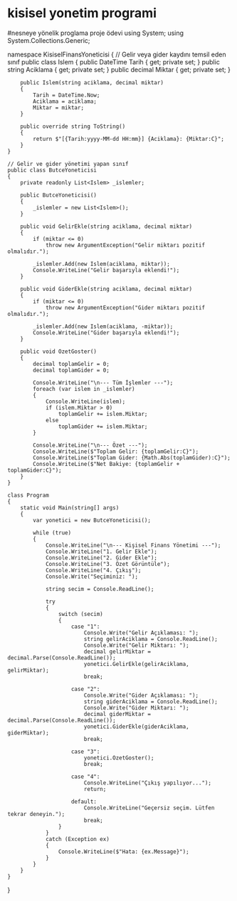 # kisisel yonetim programi
#nesneye yönelik proglama proje ödevi
using System;
using System.Collections.Generic;

namespace KisiselFinansYoneticisi
{
    // Gelir veya gider kaydını temsil eden sınıf
    public class Islem
    {
        public DateTime Tarih { get; private set; }
        public string Aciklama { get; private set; }
        public decimal Miktar { get; private set; }

        public Islem(string aciklama, decimal miktar)
        {
            Tarih = DateTime.Now;
            Aciklama = aciklama;
            Miktar = miktar;
        }

        public override string ToString()
        {
            return $"[{Tarih:yyyy-MM-dd HH:mm}] {Aciklama}: {Miktar:C}";
        }
    }

    // Gelir ve gider yönetimi yapan sınıf
    public class ButceYoneticisi
    {
        private readonly List<Islem> _islemler;

        public ButceYoneticisi()
        {
            _islemler = new List<Islem>();
        }

        public void GelirEkle(string aciklama, decimal miktar)
        {
            if (miktar <= 0)
                throw new ArgumentException("Gelir miktarı pozitif olmalıdır.");

            _islemler.Add(new Islem(aciklama, miktar));
            Console.WriteLine("Gelir başarıyla eklendi!");
        }

        public void GiderEkle(string aciklama, decimal miktar)
        {
            if (miktar <= 0)
                throw new ArgumentException("Gider miktarı pozitif olmalıdır.");

            _islemler.Add(new Islem(aciklama, -miktar));
            Console.WriteLine("Gider başarıyla eklendi!");
        }

        public void OzetGoster()
        {
            decimal toplamGelir = 0;
            decimal toplamGider = 0;

            Console.WriteLine("\n--- Tüm İşlemler ---");
            foreach (var islem in _islemler)
            {
                Console.WriteLine(islem);
                if (islem.Miktar > 0)
                    toplamGelir += islem.Miktar;
                else
                    toplamGider += islem.Miktar;
            }

            Console.WriteLine("\n--- Özet ---");
            Console.WriteLine($"Toplam Gelir: {toplamGelir:C}");
            Console.WriteLine($"Toplam Gider: {Math.Abs(toplamGider):C}");
            Console.WriteLine($"Net Bakiye: {toplamGelir + toplamGider:C}");
        }
    }

    class Program
    {
        static void Main(string[] args)
        {
            var yonetici = new ButceYoneticisi();

            while (true)
            {
                Console.WriteLine("\n--- Kişisel Finans Yönetimi ---");
                Console.WriteLine("1. Gelir Ekle");
                Console.WriteLine("2. Gider Ekle");
                Console.WriteLine("3. Özet Görüntüle");
                Console.WriteLine("4. Çıkış");
                Console.Write("Seçiminiz: ");

                string secim = Console.ReadLine();

                try
                {
                    switch (secim)
                    {
                        case "1":
                            Console.Write("Gelir Açıklaması: ");
                            string gelirAciklama = Console.ReadLine();
                            Console.Write("Gelir Miktarı: ");
                            decimal gelirMiktar = decimal.Parse(Console.ReadLine());
                            yonetici.GelirEkle(gelirAciklama, gelirMiktar);
                            break;

                        case "2":
                            Console.Write("Gider Açıklaması: ");
                            string giderAciklama = Console.ReadLine();
                            Console.Write("Gider Miktarı: ");
                            decimal giderMiktar = decimal.Parse(Console.ReadLine());
                            yonetici.GiderEkle(giderAciklama, giderMiktar);
                            break;

                        case "3":
                            yonetici.OzetGoster();
                            break;

                        case "4":
                            Console.WriteLine("Çıkış yapılıyor...");
                            return;

                        default:
                            Console.WriteLine("Geçersiz seçim. Lütfen tekrar deneyin.");
                            break;
                    }
                }
                catch (Exception ex)
                {
                    Console.WriteLine($"Hata: {ex.Message}");
                }
            }
        }
    }
}

